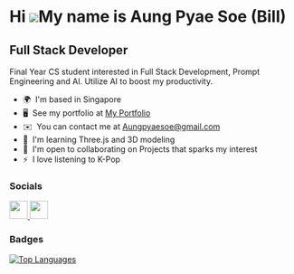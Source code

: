 Hi ![](https://user-images.githubusercontent.com/18350557/176309783-0785949b-9127-417c-8b55-ab5a4333674e.gif)My name is Aung Pyae Soe (Bill)
============================================================================================================================================

Full Stack Developer
--------------------

Final Year CS student interested in Full Stack Development, Prompt Engineering and AI. Utilize AI to boost my productivity.

* 🌍  I'm based in Singapore
* 🖥️  See my portfolio at [My Portfolio](https://aungpyaesoe.cloud/)
* ✉️  You can contact me at [Aungpyaesoe@gmail.com](mailto:Aungpyaesoe@gmail.com)
* 🧠  I'm learning Three.js and 3D modeling
* 🤝  I'm open to collaborating on Projects that sparks my interest
* ⚡  I love listening to K-Pop



### Socials

<p align="left"> <a href="https://www.github.com/APS4087" target="_blank" rel="noreferrer"> <picture> <source media="(prefers-color-scheme: dark)" srcset="https://raw.githubusercontent.com/danielcranney/readme-generator/main/public/icons/socials/github-dark.svg" /> <source media="(prefers-color-scheme: light)" srcset="https://raw.githubusercontent.com/danielcranney/readme-generator/main/public/icons/socials/github.svg" /> <img src="https://raw.githubusercontent.com/danielcranney/readme-generator/main/public/icons/socials/github.svg" width="32" height="32" /> </picture> </a> <a href="https://www.linkedin.com/in/aungps" target="_blank" rel="noreferrer"> <picture> <source media="(prefers-color-scheme: dark)" srcset="https://raw.githubusercontent.com/danielcranney/readme-generator/main/public/icons/socials/linkedin-dark.svg" /> <source media="(prefers-color-scheme: light)" srcset="https://raw.githubusercontent.com/danielcranney/readme-generator/main/public/icons/socials/linkedin.svg" /> <img src="https://raw.githubusercontent.com/danielcranney/readme-generator/main/public/icons/socials/linkedin.svg" width="32" height="32" /> </picture> </a></p>

### Badges



<a href="https://github.com/APS4087" align="left"><img src="https://github-readme-stats.vercel.app/api/top-langs/?username=APS4087&langs_count=10&title_color=0891b2&text_color=ffffff&icon_color=0891b2&bg_color=1c1917&hide_border=true&locale=en&custom_title=Top%20%Languages" alt="Top Languages" /></a>
